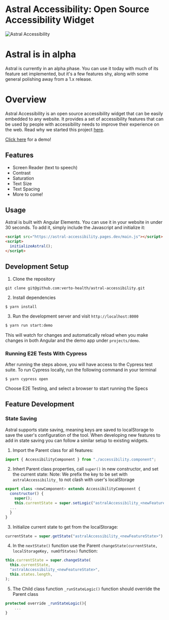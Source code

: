 # Astral Accessibility: Open Source Accessibility Widget

![Astral Accessibility](docs/astral.png)

# Astral is in alpha

Astral is currently in an alpha phase. You can use it today with much of its feature set implemented, but it's a few features shy, along with some general polishing away from a 1.x release.

# Overview

Astral Accessibility is an open source accessibility widget that can be easily embedded to any website. It provides a set of
accessibility features that can be used by people with accessibility needs to improve their experience on the web. Read why we
started this project [here](blue.verto.health/advancing-accessibility-with-astral/).

[Click here](https://astral-accessibility.pages.dev/) for a demo!

## Features

- Screen Reader (text to speech)
- Contrast
- Saturation
- Text Size
- Text Spacing
- More to come!

## Usage

Astral is built with Angular Elements. You can use it in your website in under 30 seconds. To add it, simply include the Javascript and initialize it:

```html
<script src="https://astral-accessibility.pages.dev/main.js"></script>
<script>
  initializeAstral();
</script>
```

## Development Setup

1. Clone the repository

```
git clone git@github.com:verto-health/astral-accessibility.git
```

2. Install dependencies

```
$ yarn install
```

3. Run the development server and visit `http://localhost:8000`

```bash
$ yarn run start:demo
```

This will watch for changes and automatically reload when you make changes in both Angular and the demo app under `projects/demo`.

### Running E2E Tests With Cypress

After running the steps above, you will have access to the Cypress test suite. To run Cypress locally, run the following command in your terminal

```
$ yarn cypress open
```

Choose E2E Testing, and select a browser to start running the Specs

## Feature Development

### State Saving

Astral supports state saving, meaning keys are saved to localStorage to save the user's configuration of the tool. When developing new features to add in state saving you can follow a similar setup to existing widgets.

1. Import the Parent class for all features:

```js
import { AccessibilityComponent } from "./accessibility.component";
```

2. Inhert Parent class properties, call `super()` in new constructor, and set the current state:
   Note: We prefix the key to be set with `astralAccessibility_` to not clash with user's localStorage

```js
export class <newComponent> extends AccessibilityComponent {
  constructor() {
    super();
    this.currentState = super.setLogic("astralAccessibility_<newFeatureState>");
  ...
  }
}
```

3. Initialize current state to get from the localStorage:

```js
currentState = super.getState("astralAccessibility_<newFeatureState>");
```

4. In the `nextState()` function use the Parent `changeState(currentState, localStorageKey, numOfStates)` function:

```js
this.currentState = super.changeState(
  this.currentState,
  "astralAccessibility_<newFeatureState>",
  this.states.length,
);
```

5. The Child class function `_runStateLogic()` function should override the Parent class

```js
protected override _runStateLogic(){
    ...
}
```
